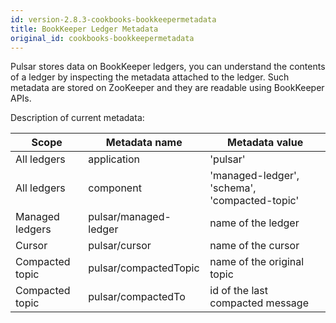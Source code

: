 ```yaml
---
id: version-2.8.3-cookbooks-bookkeepermetadata
title: BookKeeper Ledger Metadata
original_id: cookbooks-bookkeepermetadata
---
```


Pulsar stores data on BookKeeper ledgers, you can understand the contents of a ledger by inspecting the metadata attached to the ledger.
Such metadata are stored on ZooKeeper and they are readable using BookKeeper APIs.

Description of current metadata:

| Scope  | Metadata name | Metadata value |
| ------------- | ------------- | ------------- |
| All ledgers  | application  | 'pulsar' |
| All ledgers  | component  | 'managed-ledger', 'schema', 'compacted-topic' |
| Managed ledgers | pulsar/managed-ledger | name of the ledger |
| Cursor | pulsar/cursor | name of the cursor |
| Compacted topic | pulsar/compactedTopic | name of the original topic |
| Compacted topic | pulsar/compactedTo | id of the last compacted message |


